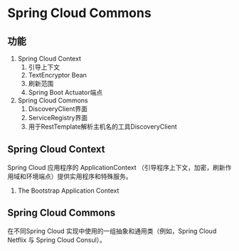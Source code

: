 # Spring Cloud Commons

## 功能

1. Spring Cloud Context
   1. 引导上下文
   2. TextEncryptor Bean
   3. 刷新范围
   4. Spring Boot Actuator端点
2. Spring Cloud Commons
   1. DiscoveryClient界面
   2. ServiceRegistry界面
   3. 用于RestTemplate解析主机名的工具DiscoveryClient

## Spring Cloud Context

Spring Cloud  应用程序的 ApplicationContext （引导程序上下文，加密，刷新作用域和环境端点）提供实用程序和特殊服务。

1. The Bootstrap Application Context

   

## Spring Cloud Commons

在不同Spring Cloud 实现中使用的一组抽象和通用类（例如，Spring Cloud Netflix 与 Spring Cloud Consul）。